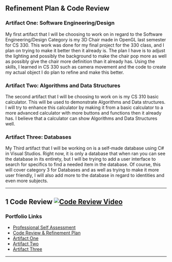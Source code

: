 ## Refinement Plan & Code Review

### Artifact One: Software Engineering/Design
My first artifact that I will be choosing to work on in regard to the Software Engineering/Design Category is my 3D Chair made in OpenGL last semester for CS 330. This work was done for my final project for the 330 class, and I plan on trying to make it better then it already is. The plan I have is to adjust the lighting and possibly the background to make the chair pop more as well as possibly give the chair more definition than it already has. Using the skills, I learned in CS 330 such as camera movement and the code to create my actual object I do plan to refine and make this better. 

### Artifact Two: Algorithms and Data Structures
The second artifact that I will be choosing to work on is my CS 310 basic calculator. This will be used to demonstrate Algorithms and Data structures. I will try to enhance this calculator by making it from a basic calculator to a more advanced calculator with more buttons and functions then it already has. I believe that a calculator can show Algorithms and Data Structures well.
	
  
### Artifact Three: Databases
My Third artifact that I will be working on is a self-made database using C# in Visual Studios. Right now, it is only a database that when ran you can see the database in its entirety, but I will be trying to add a user interface to search for specifics to find a needed item in the database. Of course, this will cover category 3 for Databases and as well as trying to make it more user friendly, I will also add more to the database in regard to identities and even more subjects. 



---
1
**Code Review**
[![Code Review Video](https://ctkdartmouth.files.wordpress.com/2020/06/copy-of-click-here-to-watch-video-reflections-1-1.png?w=1024)](https://www.youtube.com/watch?v=6UpzXdXhLDg)
---


### Portfolio Links

- [Professional Self Assessment](https://rcvs97.github.io/robertchandler.github.io/)
- [Code Review & Refinement Plan](https://rcvs97.github.io/robertchandler.github.io/RefineandReview)
- [Artifact One](https://rcvs97.github.io/robertchandler.github.io/ArtifactOne)
- [Artifact Two](https://rcvs97.github.io/robertchandler.github.io/ArtifactTwo)
- [Artifact Three](https://rcvs97.github.io/robertchandler.github.io/ArtifactThree)

---












